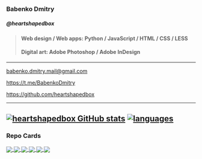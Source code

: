 ### Babenko Dmitry
##### @heartshapedbox

> #### Web design / Web apps: Python / JavaScript / HTML / CSS / LESS
> #### Digital art: Adobe Photoshop / Adobe InDesign
-----------------------------------------------------------------------------------------------------------------------------------------------------------------------------------
babenko.dmitry.mail@gmail.com

https://t.me/BabenkoDmitry

https://github.com/heartshapedbox

-----------------------------------------------------------------------------------------------------------------------------------------------------------------------------------
[![heartshapedbox GitHub stats](https://github-readme-stats.vercel.app/api?username=heartshapedbox&custom_title=Stats&show_icons=true&hide=issues&theme=tokyonight&bg_color=110,0d1117,1a1b27&hide_border=true)](https://github.com/heartshapedbox)
[![languages](https://github-readme-stats.vercel.app/api/top-langs/?username=heartshapedbox&layout=compact&theme=tokyonight&bg_color=110,0d1117,1a1b27&hide_border=true)](https://github.com/heartshapedbox)
-----------------------------------------------------------------------------------------------------------------------------------------------------------------------------------
### Repo Cards
<a href="https://github.com/heartshapedbox/rainy-night-city-syntax">
  <img align="center" src="https://github-readme-stats.vercel.app/api/pin/?username=heartshapedbox&repo=rainy-night-city-syntax&theme=tokyonight&bg_color=110,0d1117,1a1b27&hide_border=true" />
</a>
<a href="https://github.com/heartshapedbox/night-ocean-waves-syntax">
  <img align="center" src="https://github-readme-stats.vercel.app/api/pin/?username=heartshapedbox&repo=night-ocean-waves-syntax&theme=tokyonight&bg_color=110,0d1117,1a1b27&hide_border=true" />
</a>
<a href="https://github.com/heartshapedbox/python">
  <img align="center" src="https://github-readme-stats.vercel.app/api/pin/?username=heartshapedbox&repo=python&theme=tokyonight&bg_color=110,0d1117,1a1b27&hide_border=true" />
</a>
<a href="https://github.com/heartshapedbox/macos-tweaks">
  <img align="center" src="https://github-readme-stats.vercel.app/api/pin/?username=heartshapedbox&repo=macos-tweaks&theme=tokyonight&bg_color=110,0d1117,1a1b27&hide_border=true" />
</a>
<a href="https://github.com/heartshapedbox/html-css-javascript-jquery">
  <img align="center" src="https://github-readme-stats.vercel.app/api/pin/?username=heartshapedbox&repo=html-css-javascript-jquery&theme=tokyonight&bg_color=110,0d1117,1a1b27&hide_border=true" />
</a>
<a href="https://github.com/heartshapedbox/web-calculator">
  <img align="center" src="https://github-readme-stats.vercel.app/api/pin/?username=heartshapedbox&repo=web-calculator&theme=tokyonight&bg_color=110,0d1117,1a1b27&hide_border=true" />
</a>

<!---
heartshapedbox/heartshapedbox is a ✨ special ✨ repository because its `README.md` (this file) appears on your GitHub profile.
You can click the Preview link to take a look at your changes.
--->
